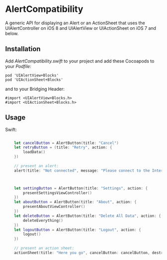 AlertCompatibility
=========
A generic API for displaying an Alert or an ActionSheet that uses the UIAlertController on iOS 8 and UIAlertView or UIActionSheet on iOS 7 and below.


## Installation
Add _AlertCompatibility.swift_ to your project and add these Cocoapods to your _Podfile_:

	pod 'UIAlertView+Blocks'
	pod 'UIActionSheet+Blocks'
	
and to your Bridging Header:

	#import <UIAlertView+Blocks.h>
	#import <UIActionSheet+Blocks.h>

## Usage

Swift:

```swift

	let cancelButton = AlertButton(title: "Cancel")
	let retryButton = (title: "Retry", action: {
		loadData()
	})
	
	// present an alert:
	alert(title: "Not connected", message: "Please connect to the Internet", cancelButton: cancelButton, otherButtons: [retryButton], viewController: self)



	let settingButton = AlertButton(title: "Settings", action: {
		presentSettingsViewController()
	})
	let aboutButton = AlertButton(title: "About", action: {
		presentAboutViewController()
	})
	let deleteButton = AlertButton(title: "Delete All Data", action: {
		deleteEverything()
	})
	let logoutButton = AlertButton(title: "Logout", action: {
		logout()
	})
	
	// present an action sheet:
	actionSheet(title: "Here you go", cancelButton: cancelButton, destructiveButton: deleteButton, otherButtons: [settingButton, aboutButton, logoutButton], viewController: self)
```
